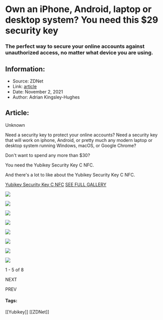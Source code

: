 # Own an iPhone, Android, laptop or desktop system? You need this $29 security key
### The perfect way to secure your online accounts against unauthorized access, no matter what device you are using.

## Information:
+ Source: ZDNet
+ Link: [article](https://www.zdnet.com/article/this-29-security-key-works-with-your-iphone-android-or-laptop-or-desktop-system/)
+ Date: November 2, 2021
+ Author: Adrian Kingsley-Hughes


## Article:
Unknown

Need a security key to protect your online accounts? Need a security key that will work on iphone, Android, or pretty much any modern laptop or desktop system running Windows, macOS, or Google Chrome?

Don't want to spend any more than $30?

You need the Yubikey Security Key C NFC.

And there's a lot to like about the Yubikey Security Key C NFC.



[Yubikey Security Key C NFC](/pictures/yubikey-security-key-c-nfc/)
[SEE FULL GALLERY](/pictures/yubikey-security-key-c-nfc/)





[![]()![](https://www.zdnet.com/a/img/resize/d6ef22943e1f8ac5efac0e65bc3244414181b53e/2021/11/02/b8e70d87-68db-4bbc-a649-469f7c830e7f/security-key-c-nfc.jpg?width=170&height=128&fit=crop&auto=webp)](/pictures/yubikey-security-key-c-nfc/)


[![]()![](https://www.zdnet.com/a/img/resize/8c57205e6bec2e191dab53f2bdd96187624a8599/2021/11/02/17c8691f-79a9-40b5-a99a-946751f3fbdc/security-key-c-nfc-laptops-1.jpg?width=170&height=128&fit=crop&auto=webp)](/pictures/yubikey-security-key-c-nfc/2/)


[![]()![](https://www.zdnet.com/a/img/resize/fe94064c5a3bbcd5837f6c0b664f5a3d4faaff7a/2021/11/02/4b9e514b-7168-40f3-927d-dd15fd898bd0/003.jpg?width=170&height=128&fit=crop&auto=webp)](/pictures/yubikey-security-key-c-nfc/3/)


[![]()![](https://www.zdnet.com/a/img/resize/1dba0c467bfc19af5ac3d9811becdd20febe60e7/2021/11/02/b3b1ac3a-16df-46ff-9be9-424a5acb5400/security-key-c-nfc-iphone-1.jpg?width=170&height=128&fit=crop&auto=webp)](/pictures/yubikey-security-key-c-nfc/4/)


[![]()![](https://www.zdnet.com/a/img/resize/d84e51f2daa03c8023e25dab93d9bdf3595c1fdb/2021/11/02/5e76575c-0ac8-4ffd-ac94-0f5e1e498559/001.jpg?width=170&height=128&fit=crop&auto=webp)](/pictures/yubikey-security-key-c-nfc/5/)


[![](https://www.zdnet.com/a/img/resize/3fbe18ceffffd7044ba64ed32e005d675966b87b/2021/11/02/b7a346ad-001a-4881-809d-2aaa1c2591fc/002.jpg?width=170&height=128&fit=crop&auto=webp)](/pictures/yubikey-security-key-c-nfc/6/)


[![](https://www.zdnet.com/a/img/resize/26d6d2492611147ad289e729822bf1c8b1bb12c1/2021/11/02/d67683cf-2448-45f5-b1e7-71cfde554330/004.jpg?width=170&height=128&fit=crop&auto=webp)](/pictures/yubikey-security-key-c-nfc/7/)


[![](https://www.zdnet.com/a/img/resize/add6787023b3b49703b146fe0f2befef19b44f4e/2021/11/02/98177015-1b9e-45f8-a897-7d0b0650f0c4/005.jpg?width=170&height=128&fit=crop&auto=webp)](/pictures/yubikey-security-key-c-nfc/8/)




1 - 5 of 8

NEXT


PREV







#### Tags:
[[Yubikey]] [[ZDNet]]

